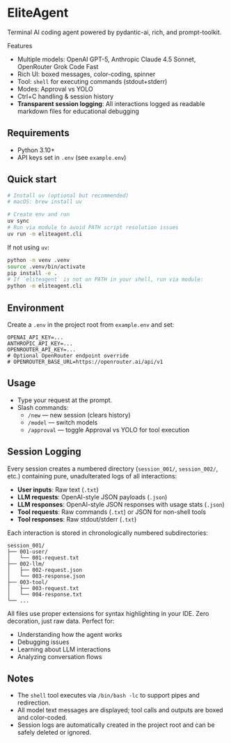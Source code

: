 # EliteAgent

Terminal AI coding agent powered by pydantic-ai, rich, and prompt-toolkit.

Features
- Multiple models: OpenAI GPT-5, Anthropic Claude 4.5 Sonnet, OpenRouter Grok Code Fast
- Rich UI: boxed messages, color-coding, spinner
- Tool: `shell` for executing commands (stdout+stderr)
- Modes: Approval vs YOLO
- Ctrl+C handling & session history
- **Transparent session logging**: All interactions logged as readable markdown files for educational debugging

## Requirements
- Python 3.10+
- API keys set in `.env` (see `example.env`)

## Quick start

```bash
# Install uv (optional but recommended)
# macOS: brew install uv

# Create env and run
uv sync
# Run via module to avoid PATH script resolution issues
uv run -m eliteagent.cli
```

If not using `uv`:

```bash
python -m venv .venv
source .venv/bin/activate
pip install -e .
# If `eliteagent` is not on PATH in your shell, run via module:
python -m eliteagent.cli
```

## Environment
Create a `.env` in the project root from `example.env` and set:

```
OPENAI_API_KEY=...
ANTHROPIC_API_KEY=...
OPENROUTER_API_KEY=...
# Optional OpenRouter endpoint override
# OPENROUTER_BASE_URL=https://openrouter.ai/api/v1
```

## Usage
- Type your request at the prompt.
- Slash commands:
  - `/new` — new session (clears history)
  - `/model` — switch models
  - `/approval` — toggle Approval vs YOLO for tool execution

## Session Logging

Every session creates a numbered directory (`session_001/`, `session_002/`, etc.) containing pure, unadulterated logs of all interactions:

- **User inputs**: Raw text (`.txt`)
- **LLM requests**: OpenAI-style JSON payloads (`.json`)
- **LLM responses**: OpenAI-style JSON responses with usage stats (`.json`)
- **Tool requests**: Raw commands (`.txt`) or JSON for non-shell tools
- **Tool responses**: Raw stdout/stderr (`.txt`)

Each interaction is stored in chronologically numbered subdirectories:
```
session_001/
├── 001-user/
│   └── 001-request.txt
├── 002-llm/
│   ├── 002-request.json
│   └── 003-response.json
├── 003-tool/
│   ├── 003-request.txt
│   └── 004-response.txt
└── ...
```

All files use proper extensions for syntax highlighting in your IDE. Zero decoration, just raw data. Perfect for:
- Understanding how the agent works
- Debugging issues
- Learning about LLM interactions
- Analyzing conversation flows

## Notes
- The `shell` tool executes via `/bin/bash -lc` to support pipes and redirection.
- All model text messages are displayed; tool calls and outputs are boxed and color-coded.
- Session logs are automatically created in the project root and can be safely deleted or ignored.


